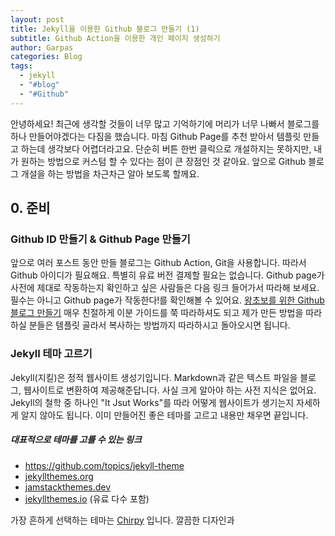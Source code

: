 ```yaml
---
layout: post
title: Jekyll을 이용한 Github 블로그 만들기 (1)
subtitle: Github Action을 이용한 개인 페이지 생성하기
author: Garpas
categories: Blog
tags:
  - jekyll
  - "#blog"
  - "#Github"
---
```

안녕하세요! 
최근에 생각할 것들이 너무 많고 기억하기에 머리가 너무 나빠서 블로그를 하나 만들어야겠다는 다짐을 했습니다. 마침 Github Page를 추천 받아서 템플릿 만들고 하는데 생각보다 어렵더라고요. 단순히 버튼 한번 클릭으로 개설하지는 못하지만, 내가 원하는 방법으로 커스텀 할 수 있다는 점이 큰 장점인 것 같아요. 앞으로 Github 블로그 개설을 하는 방법을 차근차근 알아 보도록 할께요.

## 0. 준비
### Github ID 만들기 & Github Page 만들기
앞으로 여러 포스트 동안 만들 블로그는 Github Action, Git을 사용합니다. 따라서 Github 아이디가 필요해요. 특별히 유료 버전 결제할 필요는 없습니다. Github page가 사전에 제대로 작동하는지 확인하고 싶은 사람들은 다음 링크 들어가서 따라해 보세요. 필수는 아니고 Github page가 작동한다!를 확인해볼 수 있어요. 
[왕초보를 위한 Github 블로그 만들기](https://zeddios.tistory.com/1222 )
매우 친절하게 이분 가이드를 쭉 따라하셔도 되고 제가 만든 방법을 따라하실 분들은 템플릿 골라서 복사하는 방법까지 따라하시고 돌아오시면 됩니다.

### Jekyll 테마 고르기
Jekyll(지킬)은 정적 웹사이트 생성기입니다.  Markdown과 같은 텍스트 파일을 블로그, 웹사이트로 변환하여 제공해준답니다. 사실 크게 알아야 하는 사전 지식은 없어요. Jekyll의 철학 중 하나인 "It Jsut Works"를 따라 어떻게 웹사이트가 생기는지 자세하게 알지 않아도 됩니다. 이미 만들어진 좋은 테마를 고르고 내용만 채우면 끝입니다.
##### 대표적으로 테마를 고를 수 있는 링크
- https://github.com/topics/jekyll-theme
- [jekyllthemes.org](http://jekyllthemes.org/)
- [jamstackthemes.dev](https://jamstackthemes.dev/ssg/jekyll/)
- [jekyllthemes.io](https://jekyllthemes.io/) (유료 다수 포함)

가장 흔하게 선택하는 테마는 [Chirpy](https://github.com/cotes2020/jekyll-theme-chirpy) 입니다. 깔끔한 디자인과 